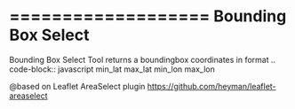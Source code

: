 ===================
Bounding Box Select
===================

Bounding Box Select Tool returns a boundingbox coordinates in format 
.. code-block:: javascript
	min_lat max_lat min_lon max_lon
	
@based on Leaflet AreaSelect plugin https://github.com/heyman/leaflet-areaselect